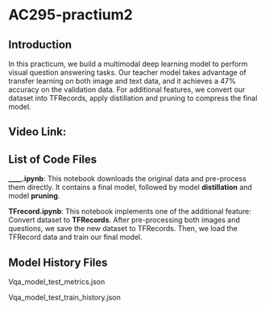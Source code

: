 # AC295-practium2
## Introduction
In this practicum, we build a multimodal deep learning model to perform visual question answering tasks. Our teacher model takes advantage of transfer learning on both image and text data, and it achieves a 47% accuracy on the validation data. For additional features, we convert our dataset into TFRecords, apply distillation and pruning to compress the final model.

## Video Link:

## List of Code Files

**____.ipynb**: This notebook downloads the original data and pre-process them directly. It contains a final model, followed by model **distillation** and model **pruning**.

**TFrecord.ipynb**: This notebook implements one of the additional feature: Convert dataset to **TFRecords**. After pre-processing both images and questions, we save the new dataset to TFRecords. Then, we load the TFRecord data and train our final model.


## Model History Files

Vqa_model_test_metrics.json

Vqa_model_test_train_history.json
